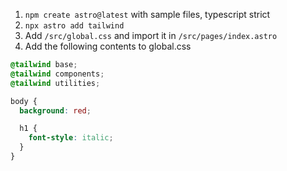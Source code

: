 1. `npm create astro@latest` with sample files, typescript strict
2. `npx astro add tailwind`
3. Add `/src/global.css` and import it in `/src/pages/index.astro`
4. Add the following contents to global.css

```css
@tailwind base;
@tailwind components;
@tailwind utilities;

body {
  background: red;

  h1 {
    font-style: italic;
  }
}
```

